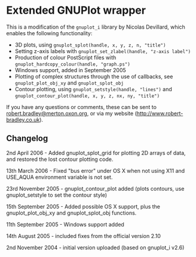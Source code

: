Extended GNUPlot wrapper
========================

This is a modification of the `gnuplot_i` library by Nicolas Devillard, which enables the following functionality:

*    3D plots, using `gnuplot_splot(handle, x, y, z, n, "title")`
*    Setting z-axis labels with `gnuplot_set_zlabel(handle, "z-axis label")`
*    Production of colour PostScript files with `gnuplot_hardcopy_colour(handle, "graph.ps")`
*    Windows support, added in September 2005
*    Plotting of complex structures through the use of callbacks, see `gnuplot_plot_obj_xy` and `gnuplot_splot_obj`
*    Contour plotting, using `gnuplot_setstyle(handle, "lines")` and `gnuplot_contour_plot(handle, x, y, z, nx, ny, "title")`

If you have any questions or comments, these can be sent to robert.bradley@merton.oxon.org, or via my website (http://www.robert-bradley.co.uk).

Changelog
---------

2nd April 2006 - Added gnuplot_splot_grid for plotting 2D arrays of data, and restored the lost contour plotting code.

13th March 2006 - Fixed "bus error" under OS X when not using X11 and USE_AQUA environment variable is not set.

23rd November 2005 - gnuplot_contour_plot added (plots contours, use gnuplot_setstyle to set the contour style)

15th September 2005 - Added possible OS X support, plus the gnuplot_plot_obj_xy and gnuplot_splot_obj functions.

11th September 2005 - Windows support added

14th August 2005 - included fixes from the official version 2.10

2nd November 2004 - initial version uploaded (based on gnuplot_i v2.6)
